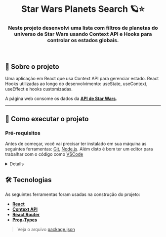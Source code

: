 <h1 align="center">Star Wars Planets Search 🪐⭐</h1>

<h3 align="center">Neste projeto desenvolvi uma lista com filtros de planetas do universo de Star Wars usando Context API e Hooks para controlar os estados globais.</h3>
<br/>

## 📰 Sobre o projeto

Uma aplicação em React que usa Context API para gerenciar estado. React Hooks utilizadas ao longo do desenvolvimento: useState, useContext, useEffect e hooks customizadas.

A página web consome os dados da **[API de Star Wars](https://swapi-trybe.herokuapp.com/api/planets/)**.

---

## 🚀 Como executar o projeto

### Pré-requisitos

Antes de começar, você vai precisar ter instalado em sua máquina as seguintes ferramentas:
[Git](https://git-scm.com), [Node.js](https://nodejs.org/en/). 
Além disto é bom ter um editor para trabalhar com o código como [VSCode](https://code.visualstudio.com/)
<details>

```bash

# Clone este repositório
git clone git@github.com:kauamaximino/starwars-planets.git

# Acesse a pasta do projeto no terminal/cmd
cd starwars-planets

# Instale as dependências
npm install

# Inicie a aplicação React
npm start

# A aplicação inciará na porta:3000 - acesse http://localhost:3000

```
</details>

## 🛠 Tecnologias

As seguintes ferramentas foram usadas na construção do projeto:
-  **[React](https://pt-br.reactjs.org/)**
-  **[Context API](https://redux.js.org/)**
-  **[React Router](https://v5.reactrouter.com/web/guides/quick-start)**
-  **[Prop-Types](https://www.npmjs.com/package/prop-types)**


> Veja o arquivo [package.json](https://github.com/kauamaximino/starwars-planets/blob/main/package.json)

